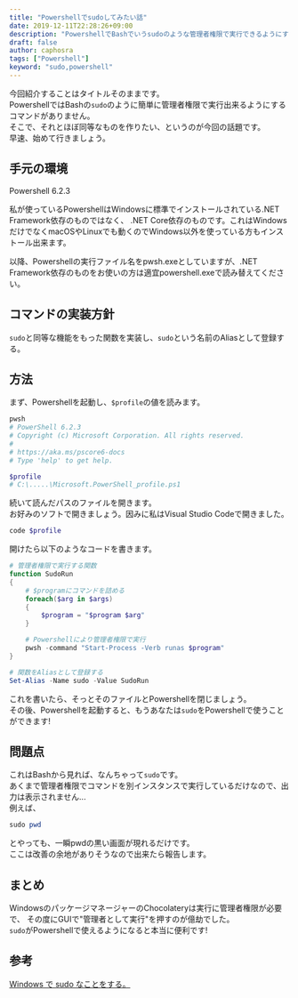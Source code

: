 ```yaml
---
title: "Powershellでsudoしてみたい話"
date: 2019-12-11T22:28:26+09:00
description: "PowershellでBashでいうsudoのような管理者権限で実行できるようにする方法を紹介します"
draft: false
author: caphosra
tags: ["Powershell"]
keyword: "sudo,powershell"
---
```


今回紹介することはタイトルそのままです。  
PowershellではBashの`sudo`のように簡単に管理者権限で実行出来るようにするコマンドがありません。  
そこで、それとほぼ同等なものを作りたい、というのが今回の話題です。  
早速、始めて行きましょう。

## 手元の環境

Powershell 6.2.3

私が使っているPowershellはWindowsに標準でインストールされている.NET Framework依存のものではなく、
.NET Core依存のものです。これはWindowsだけでなくmacOSやLinuxでも動くのでWindows以外を使っている方もインストール出来ます。

以降、Powershellの実行ファイル名をpwsh.exeとしていますが、.NET Framework依存のものをお使いの方は適宜powershell.exeで読み替えてください。

## コマンドの実装方針

`sudo`と同等な機能をもった関数を実装し、`sudo`という名前のAliasとして登録する。

## 方法

まず、Powershellを起動し、`$profile`の値を読みます。

``` powershell
pwsh
# PowerShell 6.2.3
# Copyright (c) Microsoft Corporation. All rights reserved.
#
# https://aka.ms/pscore6-docs
# Type 'help' to get help.

$profile
# C:\.....\Microsoft.PowerShell_profile.ps1
```

続いて読んだパスのファイルを開きます。  
お好みのソフトで開きましょう。因みに私はVisual Studio Codeで開きました。

``` powershell
code $profile
```

開けたら以下のようなコードを書きます。

``` powershell
# 管理者権限で実行する関数
function SudoRun
{
    # $programにコマンドを詰める
    foreach($arg in $args)
    {
        $program = "$program $arg"
    }

    # Powershellにより管理者権限で実行
    pwsh -command "Start-Process -Verb runas $program"
}

# 関数をAliasとして登録する
Set-Alias -Name sudo -Value SudoRun
```

これを書いたら、そっとそのファイルとPowershellを閉じましょう。  
その後、Powershellを起動すると、もうあなたは`sudo`をPowershellで使うことができます!

## 問題点

これはBashから見れば、なんちゃって`sudo`です。  
あくまで管理者権限でコマンドを別インスタンスで実行しているだけなので、出力は表示されません...  
例えば、

``` powershell
sudo pwd
```

とやっても、一瞬pwdの黒い画面が現れるだけです。  
ここは改善の余地がありそうなので出来たら報告します。

## まとめ

WindowsのパッケージマネージャーのChocolateryは実行に管理者権限が必要で、
その度にGUIで"管理者として実行"を押すのが億劫でした。  
`sudo`がPowershellで使えるようになると本当に便利です!

## 参考

[Windows で sudo なことをする。](https://mimumimu.net/blog/2014/12/11/windows-%E3%81%A7-sudo-%E3%81%AA%E3%81%93%E3%81%A8%E3%82%92%E3%81%99%E3%82%8B%E3%80%82/)
